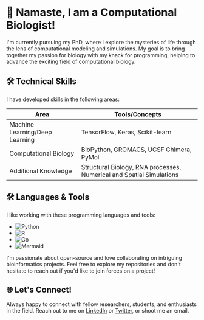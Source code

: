 # 👋 Namaste, I am a Computational Biologist!

I'm currently pursuing my PhD, where I explore the mysteries of life through the lens of computational modeling and simulations. My goal is to bring together my passion for biology with my knack for programming, helping to advance the exciting field of computational biology.

## 🛠️ Technical Skills

I have developed skills in the following areas:

| Area                            | Tools/Concepts                                  |
| ------------------------------  |------------------------------------------------ |
| Machine Learning/Deep Learning  | TensorFlow, Keras, Scikit-learn                 |
| Computational Biology           | BioPython, GROMACS, UCSF Chimera, PyMol         |
| Additional Knowledge            | Structural Biology, RNA processes, Numerical and Spatial Simulations |

## 🛠️ Languages & Tools

I like working with these programming languages and tools:

- ![Python](https://img.shields.io/badge/-Python-3776AB?logo=python&logoColor=white)
- ![R](https://img.shields.io/badge/-R-276DC3?logo=r&logoColor=white)
- ![Go](https://img.shields.io/badge/-Go-00ADD8?logo=go&logoColor=white)
- ![Mermaid](https://img.shields.io/badge/-Mermaid-1F425F.svg)


I'm passionate about open-source and love collaborating on intriguing bioinformatics projects. Feel free to explore my repositories and don't hesitate to reach out if you'd like to join forces on a project!

## 🌐 Let's Connect!

Always happy to connect with fellow researchers, students, and enthusiasts in the field. Reach out to me on [LinkedIn](https://www.linkedin.com/in/shashank-pritam/) or [Twitter](https://twitter.com/fan_of_gpu), or shoot me an email.

<!--
shashankpritam/shashankpritam is a ✨ special ✨ repository because its `README.md` (this file) appears on your GitHub profile.
You can click the Preview link to take a look at your changes.
-->
